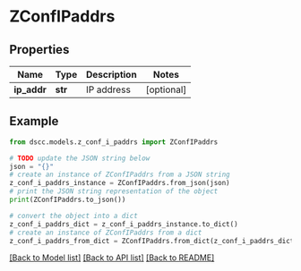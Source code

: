 # ZConfIPaddrs


## Properties

Name | Type | Description | Notes
------------ | ------------- | ------------- | -------------
**ip_addr** | **str** | IP address | [optional] 

## Example

```python
from dscc.models.z_conf_i_paddrs import ZConfIPaddrs

# TODO update the JSON string below
json = "{}"
# create an instance of ZConfIPaddrs from a JSON string
z_conf_i_paddrs_instance = ZConfIPaddrs.from_json(json)
# print the JSON string representation of the object
print(ZConfIPaddrs.to_json())

# convert the object into a dict
z_conf_i_paddrs_dict = z_conf_i_paddrs_instance.to_dict()
# create an instance of ZConfIPaddrs from a dict
z_conf_i_paddrs_from_dict = ZConfIPaddrs.from_dict(z_conf_i_paddrs_dict)
```
[[Back to Model list]](../README.md#documentation-for-models) [[Back to API list]](../README.md#documentation-for-api-endpoints) [[Back to README]](../README.md)


